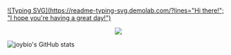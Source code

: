 ### 

<!--
**joybio/joybio** is a ✨ _special_ ✨ repository because its `README.md` (this file) appears on your GitHub profile.

Here are some ideas to get you started:

- 🔭 I’m currently working on ...
- 🌱 I’m currently learning ...
- 👯 I’m looking to collaborate on ...
- 🤔 I’m looking for help with ...
- 💬 Ask me about ...
- 📫 How to reach me: ...
- 😄 Pronouns: ...
- ⚡ Fun fact: ...
-->
[![Typing SVG](https://readme-typing-svg.demolab.com/?lines="Hi there!"; "I hope you're having a great day!")](https://git.io/typing-svg)


<div align="center"> <img src="https://metrics.lecoq.io/joybio?template=classic&config.timezone=Asia%2FShanghai"> </div>

![joybio's GitHub stats](https://github-readme-stats.vercel.app/api?username=joybio&show_icons=true&theme=radical)

